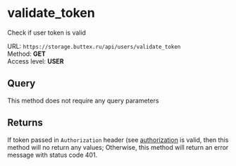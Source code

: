 # validate_token
Check if user token is valid

URL: `https://storage.buttex.ru/api/users/validate_token`\
Method: **GET**\
Access level: **USER**

## Query
This method does not require any query parameters

## Returns
If token passed in `Authorization` header (see [authorization](../../users/authorization.md) is valid,
then this method will no return any values; Otherwise, this method will return an error message with status code 401.